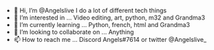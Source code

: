 - 👋 Hi, I’m @Angelslive I do a lot of different tech things  
- 👀 I’m interested in ... Video editing, art, python, m32 and Grandma3 
- 🌱 I’m currently learning ... Python, french, html and Grandma3
- 💞️ I’m looking to collaborate on ... Anything 
- 📫 How to reach me ... Discord Angels#7614 or twitter @Angelslive_

<!---
Angelslive/Angelslive is a ✨ special ✨ repository because its `README.md` (this file) appears on your GitHub profile.
You can click the Preview link to take a look at your changes.
--->
